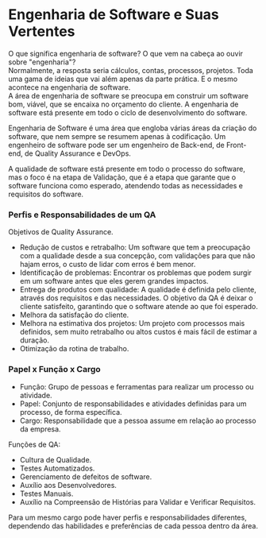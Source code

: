 
# Engenharia de Software e Suas Vertentes

O que significa engenharia de software? O que vem na cabeça ao ouvir sobre "engenharia"?  
Normalmente, a resposta seria cálculos, contas, processos, projetos. Toda uma gama de ideias que vai além apenas da parte prática. E o mesmo acontece na engenharia de software.  
A área de engenharia de software se preocupa em construir um software bom, viável, que se encaixa no orçamento do cliente. A engenharia de software está presente em todo o ciclo de desenvolvimento do software.

Engenharia de Software é uma área que engloba várias áreas da criação do software, que nem sempre se resumem apenas à codificação. Um engenheiro de software pode ser um engenheiro de Back-end, de Front-end, de Quality Assurance e DevOps.

A qualidade de software está presente em todo o processo do software, mas o foco é na etapa de Validação, que é a etapa que garante que o software funciona como esperado, atendendo todas as necessidades e requisitos do software.

### Perfis e Responsabilidades de um QA

Objetivos de Quality Assurance.
- Redução de custos e retrabalho: Um software que tem a preocupação com a qualidade desde a sua concepção, com validações para que não hajam erros, o custo de lidar com erros é bem menor.
- Identificação de problemas: Encontrar os problemas que podem surgir em um software antes que eles gerem grandes impactos.
- Entrega de produtos com qualidade: A qualidade é definida pelo cliente, através dos requisitos e das necessidades. O objetivo da QA é deixar o cliente satisfeito, garantindo que o software atende ao que foi esperado. 
- Melhora da satisfação do cliente.
- Melhora na estimativa dos projetos: Um projeto com processos mais definidos, sem muito retrabalho ou altos custos é mais fácil de estimar a duração.
- Otimização da rotina de trabalho.

### Papel x Função x Cargo

- Função: Grupo de pessoas e ferramentas para realizar um processo ou atividade.
- Papel: Conjunto de responsabilidades e atividades definidas para um processo, de forma específica.
- Cargo: Responsabilidade que a pessoa assume em relação ao processo da empresa.

Funções de QA:
- Cultura de Qualidade.
- Testes Automatizados.
- Gerenciamento de defeitos de software.
- Auxílio aos Desenvolvedores.
- Testes Manuais.
- Auxílio na Compreensão de Histórias para Validar e Verificar Requisitos.

Para um mesmo cargo pode haver perfis e responsabilidades diferentes, dependendo das habilidades e preferências de cada pessoa dentro da área.